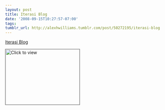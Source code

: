 ```yaml
---
layout: post
title: Iterasi Blog
date: '2008-09-15T10:27:57-07:00'
tags: 
tumblr_url: http://alexhwilliams.tumblr.com/post/50272195/iterasi-blog
---
```

<a href="https://www.iterasi.net/OpenViewer.aspx?sqrlitid=3-ETyVCKlUWYLuNt_VmXgg">Iterasi Blog</a><br/><p><a href="https://www.iterasi.net/OpenViewer.aspx?sqrlitid=3-ETyVCKlUWYLuNt_VmXgg" target="_blank"> <img src="http://AssetHost01a.iterasi.net/ec2eb670e447/94d5ad32ba6b/ff6f9e86baa1/6188a5693149/60d0d5e9-2efa-44ca-930d-e2a76a4dd6e7/thumbnail.jpg???20080915172715???hgA+EJkr/O8S52I81rBEScUnD2D7fUHvVWObAD5N8FbNkAOELUgwMBDsu4uUYB9x8iH6fPZKwDb5+3bc/qggFqT+knKDO/4WCUh5abVimJ+TiJZ8xXXPvwP6P5i0VXuFq2NAmpsxhntOJOQC8szQenBg++Yr453ipOdYH8o8vRY=" width="240" height="180" style="border:solid 1px #666" alt="Click to view"/></a></p>
